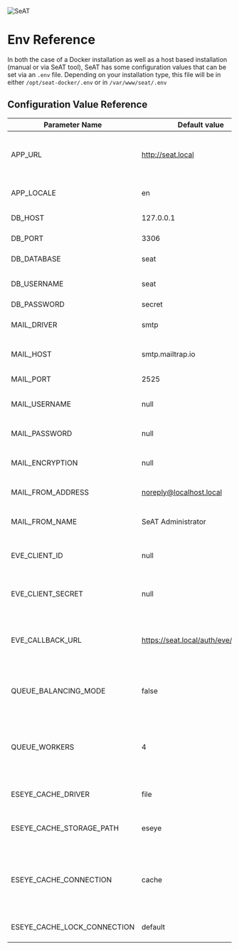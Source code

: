 ![SeAT](https://i.imgur.com/aPPOxSK.png)

# Env Reference

In both the case of a Docker installation as well as a host based installation (manual or via SeAT tool), SeAT has some
configuration values that can be set via an `.env` file. Depending on your installation type, this file will be in
either `/opt/seat-docker/.env` or in `/var/www/seat/.env`

## Configuration Value Reference

| Parameter Name              | Default value                        | Description                                                                                                                                                                                                          |
|-----------------------------|--------------------------------------|----------------------------------------------------------------------------------------------------------------------------------------------------------------------------------------------------------------------|
| APP_URL                     | http://seat.local                    | This is the public address where SeAT instance is reachable. That should match with the `EVE_CALLBACK_URL` without `/auth/eve/callback` suffix                                                                       |
| APP_LOCALE                  | en                                   | This is the locale used by the server to generate translated strings.                                                                                                                                                |
| DB_HOST                     | 127.0.0.1                            | This is the IP or domain from your SQL Server.                                                                                                                                                                       |
| DB_PORT                     | 3306                                 | This is the port used by your SQL Server to receive query.                                                                                                                                                           |
| DB_DATABASE                 | seat                                 | This is the name for your SeAT database.                                                                                                                                                                             |
| DB_USERNAME                 | seat                                 | This is the user which is granted to the SeAT database from SeAT server.                                                                                                                                             |
| DB_PASSWORD                 | secret                               | This is the user password                                                                                                                                                                                            |
| MAIL_DRIVER                 | smtp                                 | This is the driver used to send mail. It will be covered in a dedicated article.                                                                                                                                     |
| MAIL_HOST                   | smtp.mailtrap.io                     | This is driver mail hostname. It will be covered in a dedicated article.                                                                                                                                             |
| MAIL_PORT                   | 2525                                 | This is the driver mail port. It will be covered in a dedicated article.                                                                                                                                             |
| MAIL_USERNAME               | null                                 | This is the driver mail username. It will be covered in a dedicated article.                                                                                                                                         |
| MAIL_PASSWORD               | null                                 | This is the driver mail password. It will be covered in a dedicated article.                                                                                                                                         |
| MAIL_ENCRYPTION             | null                                 | This is the driver mail encryption. It will be covered in a dedicated article.                                                                                                                                       |
| MAIL_FROM_ADDRESS           | noreply@localhost.local              | This is the mail address which the user will chown when he will receive mail from SeAT.                                                                                                                              |
| MAIL_FROM_NAME              | SeAT Administrator                   | This is the name which the user will chown when he will receive mail from SeAT.                                                                                                                                      |
| EVE_CLIENT_ID               | null                                 | This is the EVE Application Client ID you'll get when you created an application over https://developers.eveonline.com                                                                                               |
| EVE_CLIENT_SECRET           | null                                 | This is the EVE Application Client Secret you'll get when you created an application over https://developers.eveonline.com                                                                                           |
| EVE_CALLBACK_URL            | https://seat.local/auth/eve/callback | This is the EVE Application Callback URL you filled when you created an application over https://developers.eveonline.com. You should have only to fix `seat.local`                                                  |
| QUEUE_BALANCING_MODE        | false                                | Determine the workers balancing mode used by the Jobs Manager. Value can be `false`, `auto` or `simple`. See [official Laravel documentation](https://laravel.com/docs/5.8/horizon#balance-options) for more details |
| QUEUE_WORKERS               | 4                                    | Determine the amount of worker which have to be spawn to process jobs over all queues. In `auto` and `simple` balancing, this value cannot be lower than `4` as it's correspond to the available queues.             |
| ESEYE_CACHE_DRIVER          | file                                 | Determine the driver used to cache eseye data. available values are file, redis                                                                                                                                      |
| ESEYE_CACHE_STORAGE_PATH    | eseye                                | When using the file driver, this is the name of the folder in seat/storage that will store the cache files                                                                                                           |
| ESEYE_CACHE_CONNECTION      | cache                                | When using the redis driver, this is the name of the redis connection. If using 'cache', it will reuse the existing redis cache configuration found in seat/config/cache.php. It must be a configured connection     |
| ESEYE_CACHE_LOCK_CONNECTION | default                              | When using the Redis driver, it will be the connection used to lock the cache                                                                                                                                        |